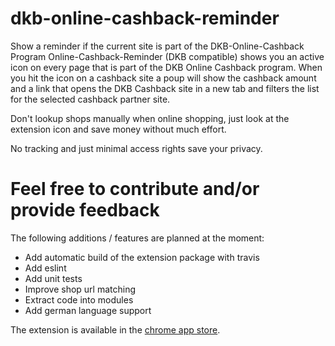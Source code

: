 # dkb-online-cashback-reminder

Show a reminder if the current site is part of the DKB-Online-Cashback Program
Online-Cashback-Reminder (DKB compatible) shows you an active icon on every page that is part of the DKB Online Cashback program. When you hit the icon on a cashback site a poup will show the cashback amount and a link that opens the DKB Cashback site in a new tab and filters the list for the selected cashback partner site.

Don't lookup shops manually when online shopping, just look at the extension icon and save money without much effort.

No tracking and just minimal access rights save your privacy.

# Feel free to contribute and/or provide feedback
The following additions / features are planned at the moment:

- Add automatic build of the extension package with travis
- Add eslint
- Add unit tests
- Improve shop url matching
- Extract code into modules
- Add german language support

The extension is available in the [chrome app store](https://chrome.google.com/webstore/detail/online-cashback-reminder/kahbbcgmohmgphpepdpdnloicojmpedc "chrome app store").

